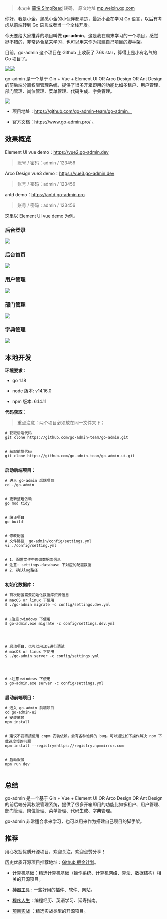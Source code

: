 > 本文由 [简悦 SimpRead](http://ksria.com/simpread/) 转码， 原文地址 [mp.weixin.qq.com](https://mp.weixin.qq.com/s?__biz=MzIwNDgzMzI3Mg==&mid=2247493004&idx=1&sn=beb8e374472320c46ba06992e1f7344c&chksm=97388d1ba04f040da0cf3d648273ab8a6d408ebe1ae1bab460d17c1140a7ad682fe64fd2eb98&scene=178&cur_album_id=1571213952619954180#rd)

你好，我是小金。熟悉小金的小伙伴都清楚，最近小金在学习 Go 语言，以后有考虑从前端转到 Go 语言或者当一个全栈开发。

今天要给大家推荐的项目叫做 **go-admin**，这是我在周末学习的一个项目，感觉挺不错的，非常适合拿来学习，也可以用来作为搭建自己项目的脚手架。

目前，go-admin 这个项目在 Github 上收获了 7.6k star，算得上是小有名气的 Go 项目了。

![](https://mmbiz.qpic.cn/mmbiz_png/BcyAypujBVYrhR8cC2k4Vnu5v1yiao4SZc1rt7Beh4C5mKYymA5Kz2RxV3fhticDOBianibNdkKKSuM0uHlhziaslpQ/640?wx_fmt=png)![](https://mmbiz.qpic.cn/mmbiz_png/BcyAypujBVYrhR8cC2k4Vnu5v1yiao4SZqibNNyQCGjTvaNEChEx23vGnUnoqVYfapwd8KBBcHDVfYqnhzRaxJJg/640?wx_fmt=png)

go-admin 是一个基于 Gin + Vue + Element UI OR Arco Design OR Ant Design 的前后端分离权限管理系统，提供了很多开箱即用的功能比如多租户、用户管理、部门管理、岗位管理、菜单管理、代码生成、字典管理。

![](https://mmbiz.qpic.cn/mmbiz_png/BcyAypujBVYrhR8cC2k4Vnu5v1yiao4SZOtBDggxibqsIrl3BFR6lUhot45KQOV3TcutDrbK0OqzYns8UNHJKPwg/640?wx_fmt=png)

*   项目地址：https://github.com/go-admin-team/go-admin。
    
*   官方文档：https://www.go-admin.pro/ 。
    

效果概览
----

Element UI vue demo：https://vue2.go-admin.dev

> 账号 / 密码：admin / 123456

Arco Design vue3 demo：https://vue3.go-admin.dev

> 账号 / 密码：admin / 123456

antd demo：https://antd.go-admin.pro

> 账号 / 密码：admin / 123456

这里以 Element UI vue demo 为例。

### 后台登录

![](https://mmbiz.qpic.cn/mmbiz_png/BcyAypujBVYrhR8cC2k4Vnu5v1yiao4SZp0FIsYAXBxTjHesiczeNRfeaKYgagvwc2Crt3v7u0uqFa7zloW1q6Ug/640?wx_fmt=png)

### 后台首页

![](https://mmbiz.qpic.cn/mmbiz_png/BcyAypujBVYrhR8cC2k4Vnu5v1yiao4SZDBd0n8NCgSA4yic7SEJatzOUpd7Jn6sCJKcvR4kCXvy2Y8eoib6DprOg/640?wx_fmt=png)

### 用户管理

![](https://mmbiz.qpic.cn/mmbiz_png/BcyAypujBVYrhR8cC2k4Vnu5v1yiao4SZDNRVpcIHAbknUjR9Mo5NHNMiaNwtfGMuq34DL5bzEjb6ErHbyzXFibOg/640?wx_fmt=png)

### 部门管理

![](https://mmbiz.qpic.cn/mmbiz_png/BcyAypujBVYrhR8cC2k4Vnu5v1yiao4SZkBTYibe9e3KtxwTMT3eG3FjCG075fT51tERgpbOVgkEOl8B5cacHvmg/640?wx_fmt=png)

### 字典管理

![](https://mmbiz.qpic.cn/mmbiz_png/BcyAypujBVYrhR8cC2k4Vnu5v1yiao4SZviaMZ2jj8e82XloF5zW91nrwEE7yk3lOBiabBia4gRiahZF0BOic2BTj8xA/640?wx_fmt=png)

本地开发
----

**环境要求：**

*   go 1.18
    
*   node 版本: v14.16.0
    
*   npm 版本: 6.14.11
    

**代码获取：**

> 重点注意：两个项目必须放在同一文件夹下；

```
# 获取后端代码
git clone https://github.com/go-admin-team/go-admin.git


# 获取前端代码
git clone https://github.com/go-admin-team/go-admin-ui.git


```

**启动后端项目：**

```
# 进入 go-admin 后端项目
cd ./go-admin


# 更新整理依赖
go mod tidy


# 编译项目
go build


# 修改配置
# 文件路径  go-admin/config/settings.yml
vi ./config/setting.yml


# 1. 配置文件中修改数据库信息
# 注意: settings.database 下对应的配置数据
# 2. 确认log路径


```

**初始化数据库：**

```
# 首次配置需要初始化数据库资源信息
# macOS or linux 下使用
$ ./go-admin migrate -c config/settings.dev.yml


# ⚠️注意:windows 下使用
$ go-admin.exe migrate -c config/settings.dev.yml




# 启动项目，也可以用IDE进行调试
# macOS or linux 下使用
$ ./go-admin server -c config/settings.yml




# ⚠️注意:windows 下使用
$ go-admin.exe server -c config/settings.yml


```

**启动前端项目：**

```
# 进入 go-admin 前端项目
cd go-admin-ui
# 安装依赖
npm install


# 建议不要直接使用 cnpm 安装依赖，会有各种诡异的 bug。可以通过如下操作解决 npm 下载速度慢的问题
npm install --registry=https://registry.npmmirror.com


# 启动服务
npm run dev


```

总结
--

go-admin 是一个基于 Gin + Vue + Element UI OR Arco Design OR Ant Design 的前后端分离权限管理系统，提供了很多开箱即用的功能比如多租户、用户管理、部门管理、岗位管理、菜单管理、代码生成、字典管理。

go-admin 非常适合拿来学习，也可以用来作为搭建自己项目的脚手架。

推荐
--

用心发掘优质开源项目，欢迎关注，欢迎点赞分享！

历史优质开源项目推荐地址：[Github 掘金计划](https://mp.weixin.qq.com/mp/appmsgalbum?__biz=MzIwNDgzMzI3Mg==&action=getalbum&album_id=1571213952619954180#wechat_redirect)。

*   [计算机基础](https://mp.weixin.qq.com/mp/appmsgalbum?action=getalbum&album_id=1635325633234780161&__biz=MzIwNDgzMzI3Mg==#wechat_redirect)：精选计算机基础（操作系统、计算机网络、算法、数据结构）相关的开源项目。
    
*   [神器工具](https://mp.weixin.qq.com/mp/appmsgalbum?__biz=MzIwNDgzMzI3Mg==&action=getalbum&album_id=1692140336665378820#wechat_redirect) : 一些好用的插件、软件、网站。
    
*   [程序人生](https://mp.weixin.qq.com/mp/appmsgalbum?__biz=MzIwNDgzMzI3Mg==&action=getalbum&album_id=2084343476975878144#wechat_redirect)：编程经历、英语学习、延寿指南。
    
*   [项目实战](https://mp.weixin.qq.com/mp/appmsgalbum?action=getalbum&album_id=1632590550748938241&__biz=MzIwNDgzMzI3Mg==#wechat_redirect) ：精选实战类型的开源项目。